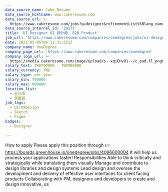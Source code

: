 ```yaml
---
data_source_name: Cake Resume
data_source_hostname: www.cakeresume.com
data_source_url: >-
  https://www.cakeresume.com/jobs?q=designer&refinementList%5Blang_name%5D%5B0%5D=English&refinementList%5Bsalary_type%5D=per_year
data_source_internal_id: '29171'
title: 'UI Designer UI 設計師, B2B Product'
job_url: 'https://www.cakeresume.com/companies/onedegree/jobs/ui-designer-ui-design-eat'
date: 2021-05-05T06:11:31.631Z
company_name: OneDegree
company_page_url: 'https://www.cakeresume.com/companies/onedegree'
company_logo_url: >-
  https://media.cakeresume.com/image/upload/s--xqiEHvO1--/c_pad,fl_png8,h_200,w_200/v1578296147/zhabcskfo2ifv72dmwtx.png
salary_text: TWD700000 - TWD900000
salary_currency: TWD
salary_type: per_year
salary_min: 700000
salary_max: 900000
location_list:
  - 台北市
  - 信義區
job_tags:
  - UI/UXDesign
  - Sketch
  - Figma
badges:
  - Designer

---
```


How to apply Please apply this position through 👉 https://boards.greenhouse.io/onedegree/jobs/4096600004 It will help us process your applications faster! Responsibilities Able to think critically and strategically while translating them visually Manage and contribute to design libraries and design systems Lead design and oversee the development and delivery of effective user interfaces for client facing products Collaborating with PM, designers and developers to create and design innovative, us